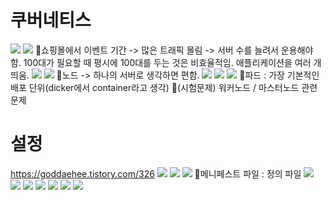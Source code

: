 # 쿠버네티스
![](../image/Pasted%20image%2020240508142712.png)
![](../image/Pasted%20image%2020240508142745.png)
📌쇼핑몰에서 이벤트 기간 -> 많은 트래픽 몰림 -> 서버 수를 늘려서 운용해야 함. 100대가 필요할 때 평시에 100대를 두는 것은 비효율적임. 애플리케이션을 여러 개 띄움.
![](../image/Pasted%20image%2020240508143433.png)
![](../image/Pasted%20image%2020240508143657.png)
📌노드 -> 하나의 서버로 생각하면 편함.
![](../image/Pasted%20image%2020240508143808.png)
![](../image/Pasted%20image%2020240508144000.png)
![](../image/Pasted%20image%2020240508144040.png)
📌파드 : 가장 기본적인 배포 단위(dicker에서 container라고 생각)
📌(시험문제) 워커노드 / 마스터노드 관련 문제

# 설정
https://goddaehee.tistory.com/326
![](../image/Pasted%20image%2020240508152614.png)
![](../image/Pasted%20image%2020240508152702.png)
![](../image/Pasted%20image%2020240508152847.png)
📌메니페스트 파일 : 정의 파일
![](../image/Pasted%20image%2020240508152934.png)
![](../image/Pasted%20image%2020240508153118.png)
![](../image/Pasted%20image%2020240508153201.png)
![](../image/Pasted%20image%2020240508153303.png)
![](../image/Pasted%20image%2020240508153350.png)
![](../image/Pasted%20image%2020240508153510.png)
![](../image/Pasted%20image%2020240508154113.png)
